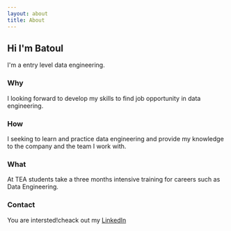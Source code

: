```yaml
---
layout: about
title: About
---
```


## Hi I'm Batoul

I'm a entry level data engineering.

### Why

 I looking forward to  develop my skills to find job opportunity in data engineering. 
 
### How

I seeking to learn and practice data engineering and provide my knowledge to the company and the team I work with.

### What

At TEA students take a three months intensive training for careers such as Data Engineering.

### Contact

You are intersted!cheack out my [LinkedIn](https://www.linkedin.com/in/batoul-alkhalaf-839659121/)
